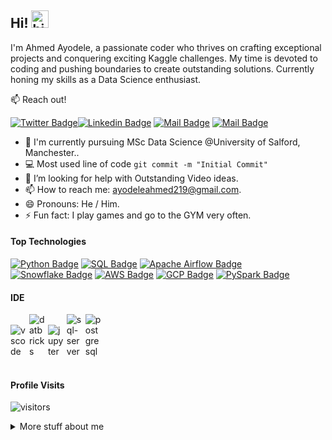 ## Hi! <img src="https://user-images.githubusercontent.com/1303154/88677602-1635ba80-d120-11ea-84d8-d263ba5fc3c0.gif" width="28px" height="28px" alt="hi">

I'm Ahmed Ayodele, a passionate coder who thrives on crafting exceptional projects and conquering exciting Kaggle challenges. My time is devoted to coding and pushing boundaries to create outstanding solutions. Currently honing my skills as a Data Science enthusiast.

:mailbox: Reach out!

[![Twitter Badge](https://img.shields.io/badge/-@Undisputed_jay-1ca0f1?style=flat&labelColor=1ca0f1&logo=twitter&logoColor=white&link=https://twitter.com/Undisputed_jay)](https://twitter.com/Undisputed_jay)[![Linkedin Badge](https://img.shields.io/badge/-Ahmed_Ayodele-0e76a8?style=flat&labelColor=0e76a8&logo=linkedin&logoColor=white)](https://www.linkedin.com/in/ahmed-ayodele-233133100) [![Mail Badge](https://img.shields.io/badge/-@engr_tayo-e84393?style=flat&labelColor=e84393&logo=instagram&logoColor=white)](https://www.instagram.com/engr_tayo/) [![Mail Badge](https://img.shields.io/badge/-Ahmed_Ayodele-c0392b?style=flat&labelColor=c0392b&logo=gmail&logoColor=white)](mailto:ayodeleahmed219@gmail.com)

<!-- TODO: Add last video link -->

- 🔭 I'm currently pursuing MSc Data Science @University of Salford, Manchester..
- :computer: Most used line of code `git commit -m "Initial Commit"`
- 🤔 I’m looking for help with Outstanding Video ideas.
- 📫 How to reach me: ayodeleahmed219@gmail.com.
- 😄 Pronouns: He / Him.
- ⚡ Fun fact: I play games and go to the GYM very often.

#### Top Technologies

<!-- TODO: Make technologies links takes you to repositories -->

[![Python Badge](https://img.shields.io/badge/-PYTHON-61DBFB?style=for-the-badge&labelColor=black&logo=python&logoColor=61DBFB)](#) [![SQL Badge](https://img.shields.io/badge/-SQL-F8B195?style=for-the-badge&labelColor=000000&logo=svg)](#)
 [![Apache Airflow Badge](https://img.shields.io/badge/-Apache--Airflow-6C5B7B?style=for-the-badge&labelColor=F0F0F0&logo=apache-airflow&logoColor=6C5B7B)](#)
 [![Snowflake Badge](https://img.shields.io/badge/-Snowflake-355C7D?style=for-the-badge&labelColor=95A8F8&logo=Snowflake&logoColor=white)](#)
[![AWS Badge](https://img.shields.io/badge/-AWS-232F3E?style=for-the-badge&labelColor=black&logo=amazon-aws&logoColor=white)](#)
[![GCP Badge](https://img.shields.io/badge/-GCP-FF5733?style=for-the-badge&labelColor=grey&logo=google-cloud&logoColor=FF5733)](#)
[![PySpark Badge](https://img.shields.io/badge/-PySpark-c70039?style=for-the-badge&labelColor=yellow&logo=apache-spark&logoColor=FF5733)](#)


#### IDE

<div style="width: 26px; display: inline-block;">
  <img src="https://github.com/Undisputed-jay/Undisputed-jay/assets/76854346/05e14143-4e5f-4c07-8390-198965bec40e" alt="vscode">
</div>
<div style="width: 26px; display: inline-block;">
  <img src="https://github.com/Undisputed-jay/Undisputed-jay/assets/76854346/306bb3ea-f517-4d48-b2d7-cdd470f8e848" alt="datbricks">
</div>
<div style="width: 26px; display: inline-block;">
  <img src="https://github.com/Undisputed-jay/Undisputed-jay/assets/76854346/125f0bed-39c2-49dd-a565-8a49760eded3" alt="jupyter">
</div>
<div style="width: 26px; display: inline-block;">
  <img src="https://github.com/Undisputed-jay/Undisputed-jay/assets/76854346/c32dd1e0-7d36-47b2-b22e-33f0a7eadefd" alt="sql-server">
</div>
<div style="width: 26px; display: inline-block;">
  <img src="https://github.com/Undisputed-jay/Undisputed-jay/assets/76854346/f34439b4-1a7c-4498-90db-1fa88c865de0" alt="postgresql">
</div>

<br />
<br />


#### Profile Visits 

![visitors](https://visitor-badge.glitch.me/badge?page_id=Undisputed-jay.Undisputed-jay&left_color=green&right_color=red)

<details>
<summary>
  More stuff about me
</summary>

<br >

I am an experienced Data Scientist | Data Engineer with a track record of working in both the Public and Private sectors. My areas of expertise include data mining, analysis, and machine learning, which I leverage to provide insights to both technical and non-technical audiences.

As a highly skilled individual, I possess core competencies such as natural language processing, time series forecasting, advanced data analytics, model development, data visualization, research and analysis, risk assessment, database management, and technical problem resolution. I excel in delivering effective and accurate results to my clients by leveraging these skills.

Additionally, I have a strong technical background and am proficient in several programming languages and tools, including Python, Pyspark, Pandas, AWS, SQL, BeautifulSoup, Numpy, Matplotlib, Seaborn, Sklearn, PowerBI, Azure Data Factory, and Databricks.

Overall, my expertise and skills enable me to provide valuable insights and solutions to complex business problems using data-driven approaches, and my ability to communicate technical findings effectively to a broad audience makes me a valuable asset to any organization.



#### Coding Stats

<!--START_SECTION:waka-->
<style>
  .progress-bar {
    background-color: lightgray;
    height: 20px;
    width: 100%;
    border-radius: 5px;
    overflow: hidden;
  }

  .bar {
    height: 100%;
  }

  .python {
    background-color: #3572A5;
    width: 70%;
  }

  .sql {
    background-color: #FFD700;
    width: 70%;
  }

  .airflow {
    background-color: #007BFF;
    width: 60%;
  }

  .snowflake {
    background-color: #48A9A6;
    width: 60%;
  }

  .docker {
    background-color: #0DB7ED;
    width: 50%;
  }
</style>

<div class="progress-bar">
  <div class="bar python"></div>
  <div class="bar sql"></div>
  <div class="bar airflow"></div>
  <div class="bar snowflake"></div>
  <div class="bar docker"></div>
</div>
<ul class="languages">
  <li>Python  70%</li>
  <li>SQL        70%</li>
  <li>Apache-Airflow     60%</li>
  <li>Snowflake        60%</li>
  <li>Docker         50%</li>
</ul>


<!--END_SECTION:waka-->

#### Github Stats

![Ahmed's github stats](https://github-readme-stats.vercel.app/api?username=Undisputed-jay&count_private=true&theme=tokyonight&hide=contribs,prs)

</details>

